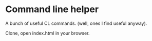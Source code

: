 Command line helper
===================

A bunch of useful CL commands.
(well, ones I find useful anyway).

Clone, open index.html in your browser.
